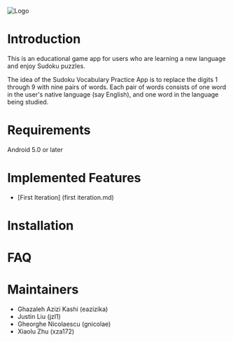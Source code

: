![Logo](/uploads/c6817788d720a76e544671f777b30551/Logo.png)

# Introduction
This is an educational game app for users who are learning a new language and enjoy Sudoku puzzles.


The idea of the Sudoku Vocabulary Practice App is to replace the digits 1 through 9 with nine pairs of words. Each pair of words consists of one word in the user's native language (say English), and one word in the language being studied.


# Requirements
Android 5.0 or later


# Implemented Features
* [First Iteration] (first iteration.md)


# Installation


# FAQ


# Maintainers
* Ghazaleh Azizi Kashi (eazizika)
* Justin Liu  (jzl1)
* Gheorghe Nicolaescu (gnicolae)
* Xiaolu Zhu (xza172)